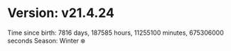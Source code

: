 # Version: v21.4.24
Time since birth: 7816 days, 187585 hours, 11255100 minutes, 675306000 seconds
Season: Winter ❄️

